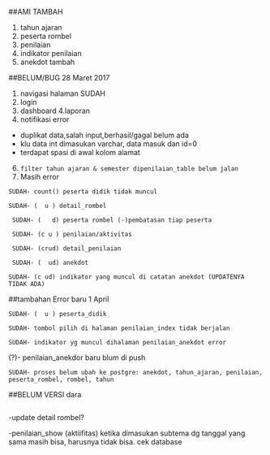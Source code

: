 ##AMI TAMBAH
1. tahun ajaran
2. peserta rombel
3. penilaian
4. indikator penilaian
5. anekdot tambah

##BELUM/BUG 28 Maret 2017

1. navigasi halaman SUDAH
2. login
3. dashboard
4.laporan
5.  notifikasi error
   - duplikat data,salah input,berhasil/gagal belum ada
   - klu data int dimasukan varchar, data masuk dan id=0
   - terdapat spasi di awal kolom alamat
6.  ```filter tahun ajaran & semester dipenilaian_table belum jalan```
7.  Masih error

  ``` SUDAH- count() peserta didik tidak muncul ```
  
  ``` SUDAH- (  u ) detail_rombel ```
  
  ``` SUDAH- (   d) peserta rombel (-)pembatasan tiap peserta```
 
  ``` SUDAH- (c u ) penilaian/aktivitas```
 
  ``` SUDAH- (crud) detail_penilaian```
 
  ``` SUDAH- (  ud) anekdot```
 
   ```SUDAH- (c ud) indikator yang muncul di catatan anekdot (UPDATENYA TIDAK ADA)```

##tambahan Error baru 1 April

```SUDAH- (  u ) peserta_didik```

```SUDAH- tombol pilih di halaman penilaian_index tidak berjalan```

```SUDAH- indikator yg muncul dihalaman penilaian_anekdot error```

(?)- penilaian_anekdor baru blum di push

```SUDAH- proses belum ubah ke postgre: anekdot, tahun_ajaran, penilaian, peserta_rombel, rombel, tahun```

##BELUM VERSI dara
```SUDAH -peserta yang tampil harusnya peserta yang tidak termasuk dalam rimbel (peserta rombel)
```

-update detail rombel?

-penilaian_show (aktiifitas) ketika dimasukan subtema dg tanggal yang sama masih bisa, harusnya tidak bisa. cek database

